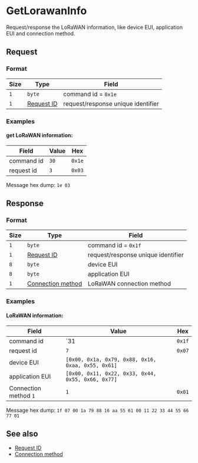 # GetLorawanInfo

Request/response the LoRaWAN information, like device EUI, application EUI and connection method.


## Request

### Format

| Size  | Type                                 | Field                              |
| ----- | ------------------------------------ | ---------------------------------- |
| `1`   | `byte`                               | command id = `0x1e`                |
| `1`   | [Request ID](../types.md#request-id) | request/response unique identifier |


### Examples

#### get LoRaWAN information:

| Field      | Value | Hex    |
| ---------- | ----- | ------ |
| command id | `30`  | `0x1e` |
| request id | `3`   | `0x03` |

Message hex dump: `1e 03`


## Response

### Format

| Size | Type                                 | Field                                           |
| ---- | ------------------------------------ | ----------------------------------------------- |
| `1`  | `byte`                               | command id = `0x1f`                             |
| `1`  | [Request ID](../types.md#request-id) | request/response unique identifier              |
| `8`  | `byte`                               | device EUI                                      |
| `8`  | `byte`                               | application EUI                                 |
| `1`  | [Connection method](../types.md#LoRaWAN-connection-method) | LoRaWAN connection method |

### Examples

#### LoRaWAN information:

| Field                 | Value | Hex    |
| --------------------- | ----- | ------ |
| command id            | `31   | `0x1f` |
| request id            | `7`   | `0x07` |
| device EUI            | `[0x00, 0x1a, 0x79, 0x88, 0x16, 0xaa, 0x55, 0x61]` | |
| application EUI       | `[0x00, 0x11, 0x22, 0x33, 0x44, 0x55, 0x66, 0x77]` | |
| Connection method `1` | `1`   | `0x01` |

Message hex dump: `1f 07 00 1a 79 88 16 aa 55 61 00 11 22 33 44 55 66 77 01`


## See also

* [Request ID](../types.md#request-id)
* [Connection method](../types.md#LoRaWAN-connection-method)
